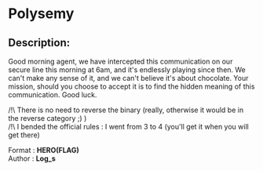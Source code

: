
# Polysemy
## Description:
Good morning agent, we have intercepted this communication on our secure line this morning at 6am, and it's endlessly playing since then. We can't make any sense of it, and we can't believe it's about chocolate. Your mission, should you choose to accept it is to find the hidden meaning of this communication. Good luck.

/!\ There is no need to reverse the binary (really, otherwise it would be in the reverse category ;) )<br>
/!\ I bended the official rules : I went from 3 to 4 (you'll get it when you will get there)

Format : **HERO(FLAG)**<br>
Author : **Log_s**

